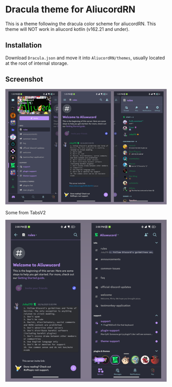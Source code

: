 # Dracula theme for AliucordRN

This is a theme following the dracula color scheme for aliucordRN.
This theme will NOT work in aliucord kotlin (v162.21 and under).

## Installation

Download `Dracula.json` and move it into `AliucordRN/themes`, usually located at the root of internal storage.

## Screenshot

![](Screenshots/screenshots-1.png)

Some from TabsV2

![](Screenshots/screenshots-2.png)